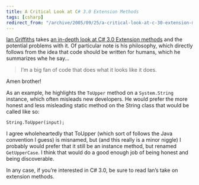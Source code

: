 ```yaml
---
title: A Critical Look at C# 3.0 Extension Methods
tags: [csharp]
redirect_from: "/archive/2005/09/25/a-critical-look-at-c-30-extension-methods.aspx/"
---
```


[Ian Griffiths](http://www.interact-sw.co.uk/iangblog/) takes [an
in-depth look at C# 3.0 Extension
methods](http://www.interact-sw.co.uk/iangblog/2005/09/26/extensionmethods)
and the potential problems with it. Of particular note is his
philosophy, which directly follows from the idea that code should be
written for humans, which he summarizes whe he say...

> I’m a big fan of code that does what it looks like it does.

Amen brother!

As an example, he highlights the `ToUpper` method on a `System.String`
instance, which often misleads new developers. He would prefer the more
honest and less misleading static method on the String class that would
be called like so:

`String.ToUpper(input);`

I agree wholeheartedly that ToUpper (which sort of follows the Java
convention I guess) is misnamed, but (and this really is a minor niggle)
I probably would prefer that it still be an instance method, but renamed
`GetUpperCase`. I think that would do a good enough job of being honest
and being discoverable.

In any case, if you’re interested in C# 3.0, be sure to read Ian’s take
on extension methods.

